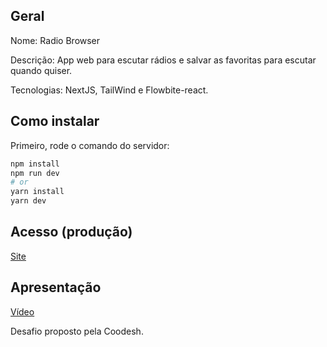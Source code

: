 ## Geral
Nome: Radio Browser

Descrição: App web para escutar rádios e salvar as favoritas para escutar quando quiser.

Tecnologias: NextJS, TailWind e Flowbite-react.

## Como instalar
Primeiro, rode o comando do servidor:

```bash
npm install
npm run dev
# or
yarn install
yarn dev
```
## Acesso (produção)
 [Site](https://theonlineradio.netlify.app/)

 ## Apresentação
 [Vídeo](https://www.loom.com/share/094bea2c7d0b4e96bcd76a90216b40b6)

Desafio proposto pela Coodesh.
